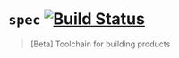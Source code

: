 # `spec` [![Build Status](https://travis-ci.org/joshblack/spec.svg?branch=master)](https://travis-ci.org/joshblack/spec)

> [Beta] Toolchain for building products

